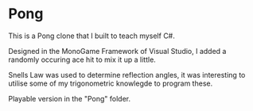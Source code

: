 # Pong

This is a Pong clone that I built to teach myself C#.

Designed in the MonoGame Framework of Visual Studio, I added a randomly occuring ace hit to mix it up a little.

Snells Law was used to determine reflection angles, it was interesting to utilise some of my trigonometric knowlegde to program these.

Playable version in the "Pong" folder.
